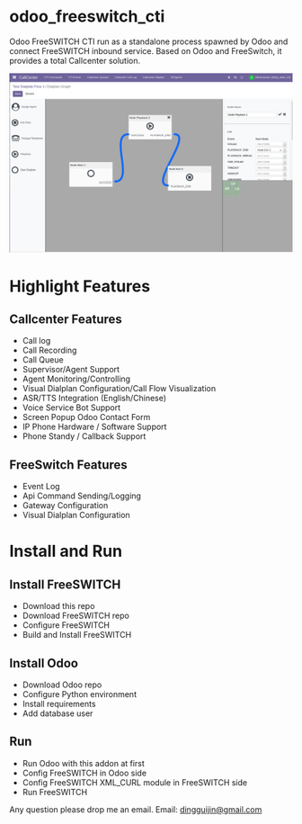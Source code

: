 # odoo_freeswitch_cti
Odoo FreeSWITCH CTI run as a standalone process spawned by Odoo and connect FreeSWITCH inbound service.
Based on Odoo and FreeSwitch, it provides a total Callcenter solution.

![](https://github.com/dingguijin/odoo_freeswitch_cti/raw/main/doc/images/flow.png)

# Highlight Features

## Callcenter Features

  * Call log
  * Call Recording
  * Call Queue
  * Supervisor/Agent Support
  * Agent Monitoring/Controlling
  * Visual Dialplan Configuration/Call Flow Visualization
  * ASR/TTS Integration (English/Chinese)
  * Voice Service Bot Support
  * Screen Popup Odoo Contact Form
  * IP Phone Hardware / Software Support
  * Phone Standy / Callback Support

## FreeSwitch Features

   * Event Log
   * Api Command Sending/Logging
   * Gateway Configuration
   * Visual Dialplan Configuration

# Install and Run

## Install FreeSWITCH
   * Download this repo
   * Download FreeSWITCH repo
   * Configure FreeSWITCH
   * Build and Install FreeSWITCH

## Install Odoo
   * Download Odoo repo
   * Configure Python environment
   * Install requirements
   * Add database user

## Run
   * Run Odoo with this addon at first
   * Config FreeSWITCH in Odoo side
   * Config FreeSWITCH XML_CURL module in FreeSWITCH side
   * Run FreeSWITCH


Any question please drop me an email.
Email: dingguijin@gmail.com
